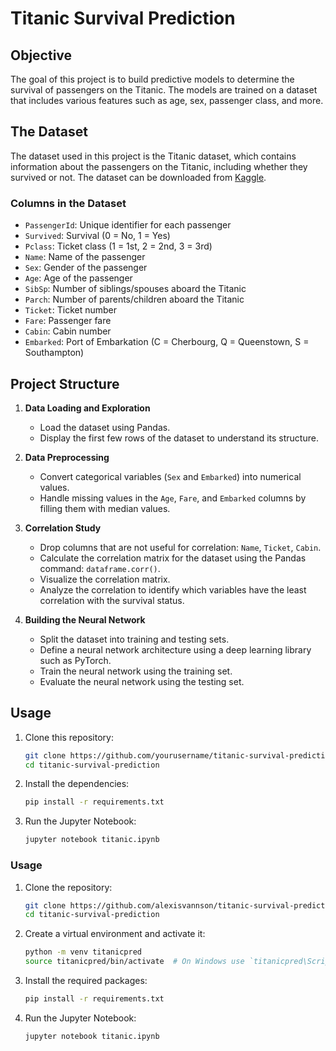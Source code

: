 # Titanic Survival Prediction

## Objective
The goal of this project is to build predictive models to determine the survival of passengers on the Titanic. The models are trained on a dataset that includes various features such as age, sex, passenger class, and more.

## The Dataset
The dataset used in this project is the Titanic dataset, which contains information about the passengers on the Titanic, including whether they survived or not. The dataset can be downloaded from [Kaggle](https://www.kaggle.com/c/titanic/data).

### Columns in the Dataset
- `PassengerId`: Unique identifier for each passenger
- `Survived`: Survival (0 = No, 1 = Yes)
- `Pclass`: Ticket class (1 = 1st, 2 = 2nd, 3 = 3rd)
- `Name`: Name of the passenger
- `Sex`: Gender of the passenger
- `Age`: Age of the passenger
- `SibSp`: Number of siblings/spouses aboard the Titanic
- `Parch`: Number of parents/children aboard the Titanic
- `Ticket`: Ticket number
- `Fare`: Passenger fare
- `Cabin`: Cabin number
- `Embarked`: Port of Embarkation (C = Cherbourg, Q = Queenstown, S = Southampton)

## Project Structure
1. **Data Loading and Exploration**
   - Load the dataset using Pandas.
   - Display the first few rows of the dataset to understand its structure.

2. **Data Preprocessing**
   - Convert categorical variables (`Sex` and `Embarked`) into numerical values.
   - Handle missing values in the `Age`, `Fare`, and `Embarked` columns by filling them with median values.

3. **Correlation Study**
   - Drop columns that are not useful for correlation: `Name`, `Ticket`, `Cabin`.
   - Calculate the correlation matrix for the dataset using the Pandas command: `dataframe.corr()`.
   - Visualize the correlation matrix.
   - Analyze the correlation to identify which variables have the least correlation with the survival status.

4. **Building the Neural Network**
   - Split the dataset into training and testing sets.
   - Define a neural network architecture using a deep learning library such as PyTorch.
   - Train the neural network using the training set.
   - Evaluate the neural network using the testing set.

## Usage
1. Clone this repository:
    ```bash
    git clone https://github.com/yourusername/titanic-survival-prediction.git
    cd titanic-survival-prediction
    ```
2. Install the dependencies:
    ```bash
    pip install -r requirements.txt
    ```
3. Run the Jupyter Notebook:
    ```bash
    jupyter notebook titanic.ipynb
    ```

### Usage

1. Clone the repository:
    ```sh
    git clone https://github.com/alexisvannson/titanic-survival-prediction.git
    cd titanic-survival-prediction
    ```

2. Create a virtual environment and activate it:
    ```sh
    python -m venv titanicpred
    source titanicpred/bin/activate  # On Windows use `titanicpred\Scripts\activate`
    ```

3. Install the required packages:
    ```sh
    pip install -r requirements.txt
    ```
4. Run the Jupyter Notebook:
    ```bash
    jupyter notebook titanic.ipynb
    ```

